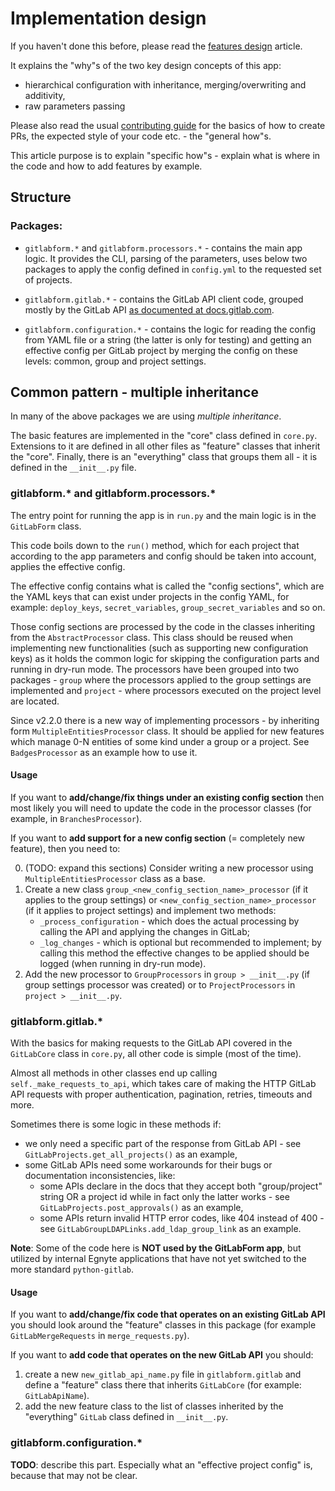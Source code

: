 # Implementation design

If you haven't done this before, please read the [features design](FEATURES_DESIGN.md) article.

It explains the "why"s of the two key design concepts of this app:
* hierarchical configuration with inheritance, merging/overwriting and additivity,
* raw parameters passing

Please also read the usual [contributing guide](https://github.com/gdubicki/gitlabform/blob/main/CONTRIBUTING.md) for the basics of how to create PRs,
the expected style of your code etc. - the "general how"s.

This article purpose is to explain "specific how"s - explain what is where in the code and how to add features
by example.

## Structure

### Packages:
  
* `gitlabform.*` and `gitlabform.processors.*` - contains the main app logic. It provides the CLI, parsing of the parameters,
  uses below two packages to apply the config defined in `config.yml` to the requested set of projects.

* `gitlabform.gitlab.*` - contains the GitLab API client code, grouped mostly by the GitLab API 
  [as documented at docs.gitlab.com](https://docs.gitlab.com/ee/api/api_resources.html).

* `gitlabform.configuration.*` - contains the logic for reading the config from YAML file or a string
  (the latter is only for testing) and getting an effective config per GitLab project by merging
  the config on these levels: common, group and project settings.

## Common pattern - multiple inheritance

In many of the above packages we are using _multiple inheritance_.
 
The basic features are implemented in the "core" class defined in `core.py`. Extensions to it are defined in all other
files as "feature" classes that inherit the "core". Finally, there is an "everything" class that groups them all - it is
defined in the `__init__.py` file.

### gitlabform.* and gitlabform.processors.*

The entry point for running the app is in `run.py` and the main logic is in the `GitLabForm` class.

This code boils down to the `run()` method, which for each project that according to the app parameters
and config should be taken into account, applies the effective config.

The effective config contains what is called the "config sections", which are the YAML keys that can exist under projects
in the config YAML, for example: `deploy_keys`, `secret_variables`, `group_secret_variables` and so on.

Those config sections are processed by the code in the classes inheriting from the `AbstractProcessor` class. This class
should be reused when implementing new functionalities (such as supporting new configuration keys) as it holds the common 
logic for skipping the configuration parts and running in dry-run mode. The processors have been grouped into two 
packages - `group` where the processors applied to the group settings are implemented and `project` - where processors
executed on the project level are located.

Since v2.2.0 there is a new way of implementing processors - by inheriting form `MultipleEntitiesProcessor` class.
It should be applied for new features which manage 0-N entities of some kind under a group or a project.
See `BadgesProcessor` as an example how to use it.

#### Usage

If you want to **add/change/fix things under an existing config section** then most likely you will need to update 
the code in the processor classes (for example, in `BranchesProcessor`).

If you want to **add support for a new config section** (= completely new feature), then you need to:

0. (TODO: expand this sections) Consider writing a new processor using `MultipleEntitiesProcessor` class as a base.
1. Create a new class `group_<new_config_section_name>_processor` (if it applies to the group settings) or 
`<new_config_section_name>_processor` (if it applies to project settings) and implement two methods:
    - `_process_configuration` - which does the actual processing by calling the API and applying the changes in GitLab;
    - `_log_changes` - which is optional but recommended to implement; by calling this method the effective changes 
    to be applied should be logged (when running in dry-run mode). 
2. Add the new processor to `GroupProcessors` in `group > __init__.py` (if group settings processor was created) or 
to `ProjectProcessors` in `project > __init__.py`. 

### gitlabform.gitlab.*

With the basics for making requests to the GitLab API covered in the `GitLabCore` class in `core.py`, all other code
is simple (most of the time).

Almost all methods in other classes end up calling `self._make_requests_to_api`, which takes care of making the HTTP
GitLab API requests with proper authentication, pagination, retries, timeouts and more.

Sometimes there is some logic in these methods if:
* we only need a specific part of the response from GitLab API - see `GitLabProjects.get_all_projects()` as an example,
* some GitLab APIs need some workarounds for their bugs or documentation inconsistencies, like:
  * some APIs declare in the docs that they accept both "group/project" string OR a project id while in fact only
the latter works - see `GitLabProjects.post_approvals()` as an example,
  * some APIs return invalid HTTP error codes, like 404 instead of 400 - see `GitLabGroupLDAPLinks.add_ldap_group_link`
    as an example.

**Note**: Some of the code here is **NOT used by the GitLabForm app**, but utilized by internal Egnyte
applications that have not yet switched to the more standard `python-gitlab`.

#### Usage

If you want to **add/change/fix code that operates on an existing GitLab API** you should look around 
the "feature" classes in this package (for example `GitLabMergeRequests` in `merge_requests.py`).

If you want to **add code that operates on the new GitLab API** you should:
 
1. create a new `new_gitlab_api_name.py` file in `gitlabform.gitlab` and define a "feature" class there
   that inherits `GitLabCore` (for example: `GitLabApiName`).
2. add the new feature class to the list of classes inherited by the "everything" `GitLab` class
   defined in `__init__.py`. 

### gitlabform.configuration.*

**TODO**: describe this part. Especially what an "effective project config" is, because that may not be clear.
